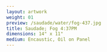 ```yaml
---
layout: artwork
weight: 01
preview: /saudade/water/fog-437.jpg
title: Saudade; Fog 4:37PM
dimensions: 14" x 11"
medium: Encaustic, Oil on Panel
---
```

